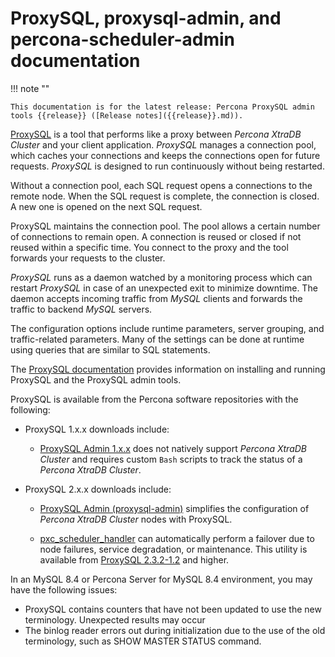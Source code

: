 # ProxySQL, proxysql-admin, and percona-scheduler-admin documentation

!!! note ""

    This documentation is for the latest release: Percona ProxySQL admin tools {{release}} ([Release notes]({{release}}.md)).

[ProxySQL](https://www.proxysql.com/) is a tool that performs like a proxy between *Percona XtraDB Cluster* and your client application. *ProxySQL* manages a connection pool, which caches your connections and keeps the connections open for future requests. *ProxySQL* is designed to run continuously without being restarted.

Without a connection pool, each SQL request opens a connections to the remote node. When the SQL request is complete, the connection is closed. A new one is opened on the next SQL request.

ProxySQL maintains the connection pool. The pool allows a certain number of connections to remain open. A connection is reused or closed if not reused within a specific time. You connect to the proxy and the tool forwards your requests to the cluster.

*ProxySQL* runs as a daemon watched by a monitoring process which can restart *ProxySQL* in case of an unexpected exit to minimize downtime. The daemon accepts incoming traffic from *MySQL* clients and forwards the traffic to backend *MySQL* servers.

The configuration options include runtime parameters, server grouping, and traffic-related parameters. Many of the settings can be done at runtime using queries that are similar to SQL statements.

The [ProxySQL documentation](https://proxysql.com/documentation/) provides information on installing and running ProxySQL and the ProxySQL admin tools.


ProxySQL is available from the Percona software repositories with the following:

* ProxySQL 1.x.x downloads include:

    * [ProxySQL Admin 1.x.x](proxysql-v1.md) does not natively support *Percona XtraDB Cluster* and requires custom `Bash` scripts to track the status of a *Percona XtraDB Cluster*.
  
* ProxySQL 2.x.x downloads include:

    * [ProxySQL Admin (proxysql-admin)](proxysql-admin-tool-v2-config.md) simplifies the configuration of *Percona XtraDB Cluster* nodes with ProxySQL.

    * [pxc_scheduler_handler](build-psh.md) can automatically perform a failover due to node failures, service degradation, or maintenance. This utility is available from [ProxySQL 2.3.2-1.2](./release-notes-2.3.2-1.md) and higher.

In an MySQL 8.4 or Percona Server for MySQL 8.4 environment, you may have the following issues:

* ProxySQL contains counters that have not been updated to use the new terminology. Unexpected results may occur
* The binlog reader errors out during initialization due to the use of the old terminology, such as SHOW MASTER STATUS command.
